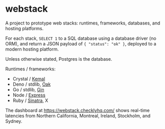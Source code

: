 # webstack

A project to prototype web stacks: runtimes, frameworks, databases, and hosting platforms.

For each stack,
`SELECT 1` to a SQL database
using a database driver (no ORM),
and return a JSON payload of `{ "status": "ok" }`,
deployed to a modern hosting platform.

Unless otherwise stated, Postgres is the database.

Runtimes / frameworks:

* Crystal / [Kemal](https://kemalcr.com/)
* Deno / stdlib, [Oak](https://oakserver.github.io/oak/)
* Go / stdlib, [Gin](https://github.com/gin-gonic/gin)
* Node / [Express](https://expressjs.com/)
* Ruby / [Sinatra](http://sinatrarb.com/), X

The dashboard at <https://webstack.checklyhq.com/>
shows real-time latencies from
Northern California, Montreal, Ireland, Stockholm, and Sydney.
